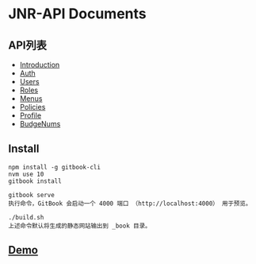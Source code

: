 # JNR-API Documents

## API列表
* [Introduction](README.md)
* [Auth](api-auth.md)
* [Users](api-users.md)
* [Roles](api-roles.md)
* [Menus](api-menus.md)
* [Policies](api-policies.md)
* [Profile](api-profile.md)
* [BudgeNums](api-budge-nums.md)


## Install
```
npm install -g gitbook-cli
nvm use 10
gitbook install

gitbook serve
执行命令，GitBook 会启动一个 4000 端口 （http://localhost:4000） 用于预览。

./build.sh
上述命令默认将生成的静态网站输出到 _book 目录。
```

## [Demo](https://thomaszh.github.io/jnr-api-doc/)
